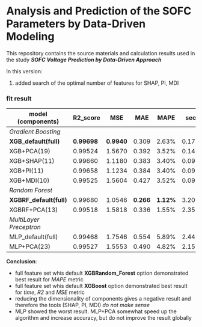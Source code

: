 # Analysis and Prediction of the SOFC Parameters by Data-Driven Modeling

This repository contains the source materials and calculation results used in the study ***SOFC Voltage Prediction by Data-Driven Approach***

In this version:
1) added search of the optimal number of features for SHAP, PI, MDI

### fit result

| model (components) | R2_score | MSE | MAE | MAPE | second |
| --- | --- | --- | --- | --- | --- |
| *Gradient Boosting* |
| **XGB_default(full)** | **0.99698** | **0.9940** | 0.309 | 2.63% | 0.178626 |
| XGB+PCA(19) | 0.99524 | 1.5670 | 0.392 | 3.52% | 0.141600 |
| XGB+SHAP(11) | 0.99660 | 1.1180 | 0.383 | 3.40% | 0.093768 |
| XGB+PI(11) | 0.99658 | 1.1234 | 0.384 | 3.40% | 0.093062 |
| XGB+MDI(10) | 0.99525	 | 1.5604 | 0.427 | 3.52% | 0.091538 |
| *Random Forest* |
| **XGBRF_default(full)** | 0.99680 | 1.0546 | **0.266** | **1.12%** | 3.200392 |
| XGBRF+PCA(13) | 0.99518 | 1.5818 | 0.336 | 1.55% | 2.355777 |
| *MultiLayer Preceptron*|
| MLP_default(full) | 0.99468 | 1.7546 | 0.554 | 5.89% | 2.445786 |
| MLP+PCA(23) | 0.99527 | 1.5553 | 0.490 | 4.82% | 2.152630 |
				

**Conclusion**:
- full feature set whis default **XGBRandom_Forest** option demonstrated best result for *MAPE* metric
- full feature set whis default **XGBoost** option demonstrated best result for *time*, *R2* and *MSE* metric
- reducing the dimensionality of components gives a negative result and therefore the tools (SHAP, PI, MDI) *do not make sense*
- MLP showed the worst result. MLP+PСA somewhat speed up the algorithm and increase accuracy, but do not improve the result globally